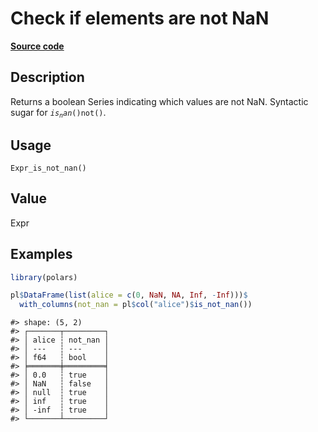 
# Check if elements are not NaN

[**Source code**](https://github.com/pola-rs/r-polars/tree/main/R/after-wrappers.R#L20)

## Description

Returns a boolean Series indicating which values are not NaN. Syntactic
sugar for <code style="white-space: pre;">$is_nan()$not()</code>.

## Usage

<pre><code class='language-R'>Expr_is_not_nan()
</code></pre>

## Value

Expr

## Examples

``` r
library(polars)

pl$DataFrame(list(alice = c(0, NaN, NA, Inf, -Inf)))$
  with_columns(not_nan = pl$col("alice")$is_not_nan())
```

    #> shape: (5, 2)
    #> ┌───────┬─────────┐
    #> │ alice ┆ not_nan │
    #> │ ---   ┆ ---     │
    #> │ f64   ┆ bool    │
    #> ╞═══════╪═════════╡
    #> │ 0.0   ┆ true    │
    #> │ NaN   ┆ false   │
    #> │ null  ┆ true    │
    #> │ inf   ┆ true    │
    #> │ -inf  ┆ true    │
    #> └───────┴─────────┘
